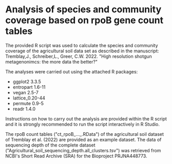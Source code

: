 # Analysis of species and community coverage based on rpoB gene count tables

The provided R script was used to calculate the species and community coverage of the agricultural soil data set as described in the manuscript: Tremblay,J., Schreiber,L., Greer, C.W. 2022. "High resolution shotgun metagenonimcs: the more data the better?"

The analyses were carried out using the attached R packages:
* ggplot2 3.3.5
* entropart 1.6-11
* vegan 2.5-7
* lattice_0.20-44
* permute 0.9-5
* readr 1.4.0

Instructions on how to carry out the analysis are provided within the R script and it is strongly recommended to run the script interactively in R Studio.

The rpoB count tables ("ct_rpoB_..._.RData") of the agricultural soil dataset of Tremblay et al. (2022) are provided as an example dataset. The data of sequencing depth of the complete dataset ("Agricultural_soil_sequencing_depth.all_clusters.tsv") was retrieved from NCBI's Short Read Archive (SRA) for the Bioproject PRJNA448773.
